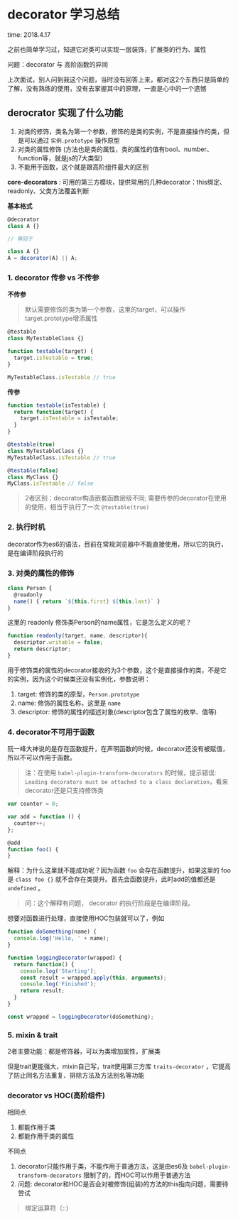 # decorator 学习总结

time: 2018.4.17

之前也简单学习过，知道它对类可以实现一层装饰，扩展类的行为、属性

问题：decorator 与 高阶函数的异同

上次面试，别人问到我这个问题，当时没有回答上来，都对这2个东西只是简单的了解，没有熟练的使用，没有去掌握其中的原理，一直是心中的一个遗憾

## derocrator 实现了什么功能

1. 对类的修饰，类名为第一个参数，修饰的是类的实例，不是直接操作的类，但是可以通过 `实例.prototype` 操作原型
2. 对类的属性修饰 (方法也是类的属性，类的属性的值有bool、number、function等，就是js的7大类型)
3. 不能用于函数，这个就是跟高阶组件最大的区别

**core-decorators** : 可用的第三方模块，提供常用的几种decorator：this绑定、readonly、父类方法覆盖判断

**基本格式**

```javascript
@decorator
class A {}

// 等同于

class A {}
A = decorator(A) || A;
```

### 1. decorator 传参 vs 不传参

**不传参**

> 默认需要修饰的类为第一个参数，这里的target，可以操作target.prototype增添属性

```javascript
@testable
class MyTestableClass {}

function testable(target) {
  target.isTestable = true;
}

MyTestableClass.isTestable // true
```

**传参**

```javascript
function testable(isTestable) {
  return function(target) {
    target.isTestable = isTestable;
  }
}

@testable(true)
class MyTestableClass {}
MyTestableClass.isTestable // true

@testable(false)
class MyClass {}
MyClass.isTestable // false
```

> 2者区别：decorator构造嵌套函数层级不同; 需要传参的decorator在使用的使用，相当于执行了一次 `@testable(true)`

### 2. 执行时机

decorator作为es6的语法，目前在常规浏览器中不能直接使用，所以它的执行，是在编译阶段执行的

### 3. 对类的属性的修饰

```javascript
class Person {
  @readonly
  name() { return `${this.first} ${this.last}` }
}
```

这里的 readonly 修饰类Person的name属性，它是怎么定义的呢？

```javascript
function readonly(target, name, descriptor){
  descriptor.writable = false;
  return descriptor;
}
```

用于修饰类的属性的decorator接收的为3个参数，这个是直接操作的类，不是它的实例，因为这个时候类还没有实例化，参数说明：

1. target: 修饰的类的原型，`Person.prototype`
2. name: 修饰的属性名称，这里是 `name`
3. descriptor: 修饰的属性的描述对象(descriptor包含了属性的枚举、值等)

### 4. decorator不可用于函数

阮一峰大神说的是存在函数提升，在声明函数的时候，decorator还没有被赋值，所以不可以作用于函数。

> 注：在使用 `babel-plugin-transform-decorators` 的时候，提示错误: `Leading decorators must be attached to a class declaration`，看来decorator还是只支持修饰类

```javascript
var counter = 0;

var add = function () {
  counter++;
};

@add
function foo() {
}
```

解释：为什么这里就不能成功呢？因为函数 `foo` 会存在函数提升，如果这里的 foo 是 `class foo {}` 就不会存在类提升。首先会函数提升，此时add的值都还是 `undefined` 。

> 问：这个解释有问题， decorator 的执行阶段是在编译阶段。

想要对函数进行处理，直接使用HOC包装就可以了，例如

```javascript
function doSomething(name) {
  console.log('Hello, ' + name);
}

function loggingDecorator(wrapped) {
  return function() {
    console.log('Starting');
    const result = wrapped.apply(this, arguments);
    console.log('Finished');
    return result;
  }
}

const wrapped = loggingDecorator(doSomething);
```

### 5. mixin & trait

2者主要功能：都是修饰器，可以为类增加属性，扩展类

但是trait更能强大，mixin自己写，trait使用第三方库 `traits-decorator` ，它提高了防止同名方法重复、排除方法及方法别名等功能

### decorator vs HOC(高阶组件)

相同点

1. 都能作用于类
2. 都能作用于类的属性

不同点

1. decorator只能作用于类，不能作用于普通方法，这是由es6及 `babel-plugin-transform-decorators` 限制了的，而HOC可以作用于普通方法 
2. 问题: decorator和HOC是否会对被修饰(组装)的方法的this指向问题，需要待尝试

> 绑定运算符（::）
